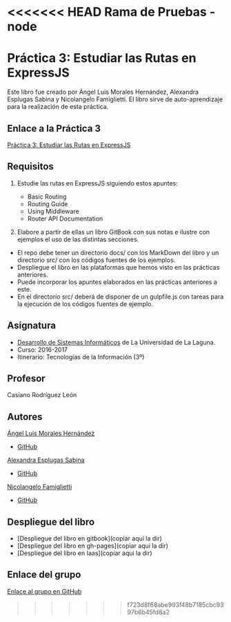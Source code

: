 <<<<<<< HEAD
Rama de Pruebas - node
=======
# Práctica 3: Estudiar las Rutas en ExpressJS

Este libro fue creado por Ángel Luis Morales Hernández, Alexandra Esplugas Sabina y Nicolangelo Famiglietti.
El libro sirve de auto-aprendizaje para la realización de esta práctica.

## Enlace a la Práctica 3
[Práctica 3: Estudiar las Rutas en ExpressJS](https://casianorodriguezleon.gitbooks.io/ull-esit-1617/practicas/practicalearningrouting.html)

## Requisitos
1. Estudie las rutas en ExpressJS siguiendo estos apuntes:

    * Basic Routing
    * Routing Guide
    * Using Middleware
    * Router API Documentation

2. Elabore a partir de ellas un libro GitBook con sus notas e ilustre con ejemplos el uso de las distintas secciones.

* El repo debe tener un directorio docs/ con los MarkDown del libro y un directorio src/ con los códigos fuentes de los ejemplos.
* Despliegue el libro en las plataformas que hemos visto en las prácticas anteriores.
* Puede incorporar los apuntes elaborados en las prácticas anteriores a este.
* En el directorio src/ deberá de disponer de un gulpfile.js con tareas para la ejecución de los códigos fuentes de ejemplo.

 
## Asignatura
* [Desarrollo de Sistemas Informáticos](https://campusvirtual.ull.es/1617/course/view.php?id=1136) de La Universidad de La Laguna.
* Curso: 2016-2017
* Itinerario: Tecnologías de la Información \(3º\)

## Profesor
Casiano Rodríguez León

## Autores
[Ángel Luis Morales Hernández](https://alu0100888157.github.io)
* [GitHub](https://github.com/alu0100888157)

[Alexandra Esplugas Sabina](https://alu0100762006.github.io)
* [GitHub](https://github.com/alu0100762006)

[Nicolangelo Famiglietti](https://alu0100912005.github.io)
* [GitHub](https://github.com/alu0100912005)

## Despliegue del libro
* [Despliegue del libro en gitbook](copiar aqui la dir)
* [Despliegue del libro en gh-pages](copiar aqui la dir)
* [Despliegue del libro en Iaas](copiar aqui la dir)

## Enlace del grupo
[Enlace al grupo en GitHub](https://github.com/ULL-ESIT-DSI-1617/estudiar-las-rutas-en-expressjs-angel-nicolangelo-alexandra-35l2-nodejs)
>>>>>>> f723d8f68abe993f48b7185cbc9397b6b45fd8a2
